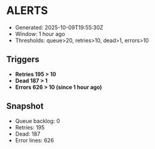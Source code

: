 # ALERTS

- Generated: 2025-10-09T19:55:30Z
- Window: 1 hour ago
- Thresholds: queue>20, retries>10, dead>1, errors>10

## Triggers
- **Retries 195 > 10**
- **Dead 187 > 1**
- **Errors 626 > 10 (since 1 hour ago)**

## Snapshot
- Queue backlog: 0
- Retries: 195
- Dead: 187
- Error lines: 626
